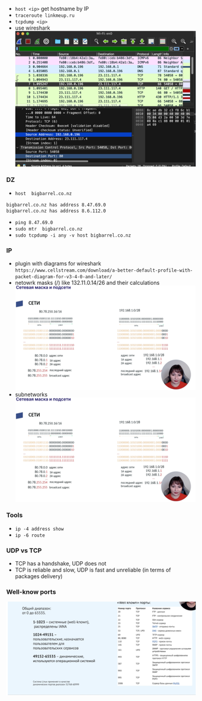 * `host <ip>` get hostname by IP
* `traceroute linkmeup.ru` 
* `tcpdump <ip>`
* use wireshark
![Screenshot 2025-09-17 at 13.40.49.png](Screenshot%202025-09-17%20at%2013.40.49.png)

### DZ
*  `host  bigbarrel.co.nz`
```
bigbarrel.co.nz has address 8.47.69.0
bigbarrel.co.nz has address 8.6.112.0
```

* `ping 8.47.69.0`
* `sudo mtr  bigbarrel.co.nz`
* `sudo tcpdump -i any -v host bigbarrel.co.nz`

### IP
* plugin with diagrams for wireshark
`https://www.cellstream.com/download/a-better-default-profile-with-packet-diagram-for-v3-4-0-and-later/`
* netowrk masks (<ip>/<mask>) like 132.11.0.14/26 and their calculations
![Screenshot 2025-09-22 at 15.05.47.png](Screenshot%202025-09-22%20at%2015.05.47.png)
* subnetworks
![Screenshot 2025-09-22 at 15.05.47.png](Screenshot%202025-09-22%20at%2015.05.47.png)

### Tools
* `ip -4 address show`
* `ip -6 route`

### UDP vs TCP
* TCP has a handshake, UDP does not
* TCP is reliable and slow, UDP is fast and unreliable (in terms of packages delivery)

### Well-know ports
![Screenshot 2025-09-26 at 13.57.40.png](Screenshot%202025-09-26%20at%2013.57.40.png)